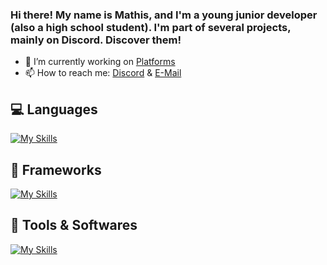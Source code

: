 ### Hi there! My name is Mathis, and I'm a young junior developer (also a high school student). I'm part of several projects, mainly on Discord. Discover them!


- 🔭 I’m currently working on [Platforms](https://neldox.tech)
- 📫 How to reach me: [Discord](https://discord.com/users/938588350942707783) & [E-Mail](mailto:contact@neldox.tech)

## 💻 Languages
[![My Skills](https://skillicons.dev/icons?i=html,css,js,scss,md)](https://skillicons.dev)

## 🧰 Frameworks
[![My Skills](https://skillicons.dev/icons?i=nodejs,react,nextjs)](https://skillicons.dev)

## 🔨 Tools & Softwares

[![My Skills](https://skillicons.dev/icons?i=vscode,idea,figma,cloudflare,aws,mongodb,vercel,mysql)](https://skillicons.dev)
